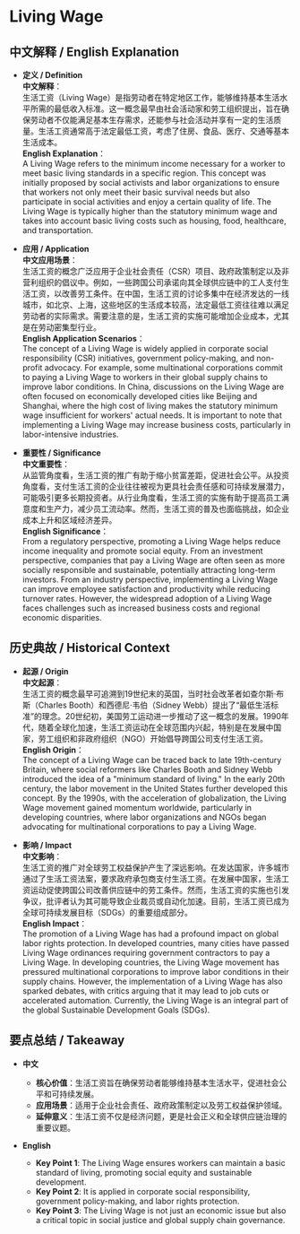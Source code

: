 # Living Wage

## 中文解释 / English Explanation

* **定义 / Definition**  
  **中文解释**：  
  生活工资（Living Wage）是指劳动者在特定地区工作，能够维持基本生活水平所需的最低收入标准。这一概念最早由社会活动家和劳工组织提出，旨在确保劳动者不仅能满足基本生存需求，还能参与社会活动并享有一定的生活质量。生活工资通常高于法定最低工资，考虑了住房、食品、医疗、交通等基本生活成本。  
  **English Explanation**：  
  A Living Wage refers to the minimum income necessary for a worker to meet basic living standards in a specific region. This concept was initially proposed by social activists and labor organizations to ensure that workers not only meet their basic survival needs but also participate in social activities and enjoy a certain quality of life. The Living Wage is typically higher than the statutory minimum wage and takes into account basic living costs such as housing, food, healthcare, and transportation.

* **应用 / Application**  
  **中文应用场景**：  
  生活工资的概念广泛应用于企业社会责任（CSR）项目、政府政策制定以及非营利组织的倡议中。例如，一些跨国公司承诺向其全球供应链中的工人支付生活工资，以改善劳工条件。在中国，生活工资的讨论多集中在经济发达的一线城市，如北京、上海，这些地区的生活成本较高，法定最低工资往往难以满足劳动者的实际需求。需要注意的是，生活工资的实施可能增加企业成本，尤其是在劳动密集型行业。  
  **English Application Scenarios**：  
  The concept of a Living Wage is widely applied in corporate social responsibility (CSR) initiatives, government policy-making, and non-profit advocacy. For example, some multinational corporations commit to paying a Living Wage to workers in their global supply chains to improve labor conditions. In China, discussions on the Living Wage are often focused on economically developed cities like Beijing and Shanghai, where the high cost of living makes the statutory minimum wage insufficient for workers' actual needs. It is important to note that implementing a Living Wage may increase business costs, particularly in labor-intensive industries.

* **重要性 / Significance**  
  **中文重要性**：  
  从监管角度看，生活工资的推广有助于缩小贫富差距，促进社会公平。从投资角度看，支付生活工资的企业往往被视为更具社会责任感和可持续发展潜力，可能吸引更多长期投资者。从行业角度看，生活工资的实施有助于提高员工满意度和生产力，减少员工流动率。然而，生活工资的普及也面临挑战，如企业成本上升和区域经济差异。  
  **English Significance**：  
  From a regulatory perspective, promoting a Living Wage helps reduce income inequality and promote social equity. From an investment perspective, companies that pay a Living Wage are often seen as more socially responsible and sustainable, potentially attracting long-term investors. From an industry perspective, implementing a Living Wage can improve employee satisfaction and productivity while reducing turnover rates. However, the widespread adoption of a Living Wage faces challenges such as increased business costs and regional economic disparities.

## 历史典故 / Historical Context

* **起源 / Origin**  
  **中文起源**：  
  生活工资的概念最早可追溯到19世纪末的英国，当时社会改革者如查尔斯·布斯（Charles Booth）和西德尼·韦伯（Sidney Webb）提出了“最低生活标准”的理念。20世纪初，美国劳工运动进一步推动了这一概念的发展。1990年代，随着全球化加速，生活工资运动在全球范围内兴起，特别是在发展中国家，劳工组织和非政府组织（NGO）开始倡导跨国公司支付生活工资。  
  **English Origin**：  
  The concept of a Living Wage can be traced back to late 19th-century Britain, where social reformers like Charles Booth and Sidney Webb introduced the idea of a "minimum standard of living." In the early 20th century, the labor movement in the United States further developed this concept. By the 1990s, with the acceleration of globalization, the Living Wage movement gained momentum worldwide, particularly in developing countries, where labor organizations and NGOs began advocating for multinational corporations to pay a Living Wage.

* **影响 / Impact**  
  **中文影响**：  
  生活工资的推广对全球劳工权益保护产生了深远影响。在发达国家，许多城市通过了生活工资法案，要求政府承包商支付生活工资。在发展中国家，生活工资运动促使跨国公司改善供应链中的劳工条件。然而，生活工资的实施也引发争议，批评者认为其可能导致企业裁员或自动化加速。目前，生活工资已成为全球可持续发展目标（SDGs）的重要组成部分。  
  **English Impact**：  
  The promotion of a Living Wage has had a profound impact on global labor rights protection. In developed countries, many cities have passed Living Wage ordinances requiring government contractors to pay a Living Wage. In developing countries, the Living Wage movement has pressured multinational corporations to improve labor conditions in their supply chains. However, the implementation of a Living Wage has also sparked debates, with critics arguing that it may lead to job cuts or accelerated automation. Currently, the Living Wage is an integral part of the global Sustainable Development Goals (SDGs).

## 要点总结 / Takeaway

* **中文**  
  - **核心价值**：生活工资旨在确保劳动者能够维持基本生活水平，促进社会公平和可持续发展。  
  - **应用场景**：适用于企业社会责任、政府政策制定以及劳工权益保护领域。  
  - **延伸意义**：生活工资不仅是经济问题，更是社会正义和全球供应链治理的重要议题。  

* **English**  
  - **Key Point 1**: The Living Wage ensures workers can maintain a basic standard of living, promoting social equity and sustainable development.  
  - **Key Point 2**: It is applied in corporate social responsibility, government policy-making, and labor rights protection.  
  - **Key Point 3**: The Living Wage is not just an economic issue but also a critical topic in social justice and global supply chain governance.